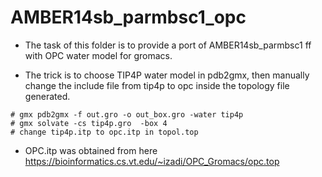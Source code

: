 # AMBER14sb_parmbsc1_opc 
- The task of this folder is to provide a port of AMBER14sb_parmbsc1 ff with OPC water model for gromacs.

- The trick is to choose TIP4P water model in pdb2gmx, then manually change the include file from tip4p to opc inside the topology file generated.
```
# gmx pdb2gmx -f out.gro -o out_box.gro -water tip4p
# gmx solvate -cs tip4p.gro  -box 4
# change tip4p.itp to opc.itp in topol.top
```
- OPC.itp was obtained from here https://bioinformatics.cs.vt.edu/~izadi/OPC_Gromacs/opc.top
